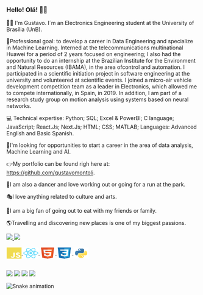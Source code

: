 ### Hello! Olá! 👋😀

👨‍🎓 I'm Gustavo. I´m an Electronics Engineering student at the University of Brasília (UnB).

👔Professional goal: to develop a career in Data Engineering and specialize in Machine Learning. Interned at the telecommunications multinational Huawei for a period of 2 years focused on engineering; I also had the opportunity to do an internship at the Brazilian Institute for the Environment and Natural Resources (IBAMA), in the area of ​​control and automation. I participated in a scientific initiation project in software engineering at the university and volunteered at scientific events. I joined a micro-air vehicle development competition team as a leader in Electronics, which allowed me to compete internationally, in Spain, in 2019. In addition, I am part of a research study group on motion analysis using systems based on neural networks.

💻 Technical expertise: Python; SQL; Excel & PowerBI; C language; JavaScript; React.Js; Next.Js; HTML; CSS; MATLAB; Languages: Advanced English and Basic Spanish.

🏁I'm looking for opportunities to start a career in the area of ​​data analysis, Machine Learning and AI.

👉My portfolio can be found righ here at: https://github.com/gustavomontoli.

🕺I am also a dancer and love working out or going for a run at the park.

🎭I love anything related to culture and arts.

🍟I am a big fan of going out to eat with my friends or family.

🌎Travelling and discovering new places is one of my biggest passions.

<div>
  <a href="https://github.com/gustavomontoli">
  <img height="180em" src="https://github-readme-stats.vercel.app/api?username=gustavomontoli&show_icons=true&theme=panda&include_all_commits=true&count_private=true"/>
  <img height="180em" src="https://github-readme-stats.vercel.app/api/top-langs/?username=gustavomontoli&layout=compact&langs_count=16&theme=bear"/>
</div>
  
<div style="display: inline_block"><br>
  <img align="center" alt="Gustavo-Js" height="30" width="40" src="https://raw.githubusercontent.com/devicons/devicon/master/icons/javascript/javascript-plain.svg">
  <img align="center" alt="Gustavo-React" height="30" width="40" src="https://raw.githubusercontent.com/devicons/devicon/master/icons/react/react-original.svg">
  <img align="center" alt="Gustavo-HTML" height="30" width="40" src="https://raw.githubusercontent.com/devicons/devicon/master/icons/html5/html5-original.svg">
  <img align="center" alt="Gustavo-CSS" height="30" width="40" src="https://raw.githubusercontent.com/devicons/devicon/master/icons/css3/css3-original.svg">
  <img align="center" alt="Gustavo-Python" height="30" width="40" src="https://raw.githubusercontent.com/devicons/devicon/master/icons/python/python-original.svg">
</div>
  
##
  
<div>
  <a href="https://instagram.com/gustavomontoli" target="_blank"><img src="https://img.shields.io/badge/-Instagram-%23E4405F?style=for-the-badge&logo=instagram&logoColor=white" target="_blank"></a>
  <a href = "mailto:gustavomont97@gmail.com"><img src="https://img.shields.io/badge/Gmail-D14836?style=for-the-badge&logo=gmail&logoColor=white" target="_blank"></a>
  <a href="https://www.linkedin.com/in/gustavomontoli/" target="_blank"><img src="https://img.shields.io/badge/-LinkedIn-%230077B5?style=for-the-badge&logo=linkedin&logoColor=white" target="_blank"></a>
  <a href="http://api.whatsapp.com/send?1=pt_BR&phone=5561982925500" target="_blank"><img src="https://img.shields.io/badge/WhatsApp-25D366?style=for-the-badge&logo=whatsapp&logoColor=white" target="_blank"></a>
</div>

![Snake animation](https://github.com/gustavomontoli/gustavomontoli/blob/output/github-contribution-grid-snake.svg)
  
<!--
**gustavomontoli/gustavomontoli** is a ✨ _special_ ✨ repository because its `README.md` (this file) appears on your GitHub profile.

Here are some ideas to get you started:

- 🔭 I’m currently working on ...
- 🌱 I’m currently learning ...
- 👯 I’m looking to collaborate on ...
- 🤔 I’m looking for help with ...
- 💬 Ask me about ...
- 📫 How to reach me: ...
- 😄 Pronouns: ...
- ⚡ Fun fact: ...
-->
